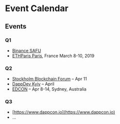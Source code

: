 # Event Calendar



## Events

### Q1

* [Binance SAFU](https://www.binancefair.com/safu-hackathon/)
* [ETHParis Paris](https://ethparis.com/), France March 8-10, 2019

### Q2

* [Stockholm Blockchain Forum](https://stockholmblockchainforum.com/) – Apr 11
* [DappDev Kyiv](http://dappdev.org/conference) – April
* [EDCON](https://www.edcon.io/) – Apr 8-14, Sydney, Australia

### Q3

* [https://www.dappcon.io](https://www.dappcon.io)
* ...

